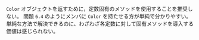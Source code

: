 `Color` オブジェクトを返すために，定数固有のメソッドを使用することを推奨しない。
問題 `6.4` のようにメンバに `Color` を持たせる方が単純で分かりやすい。
単純な方法で解決できるのに、わざわざ各定数に対して固有メソッドを導入する価値は感じられない。

